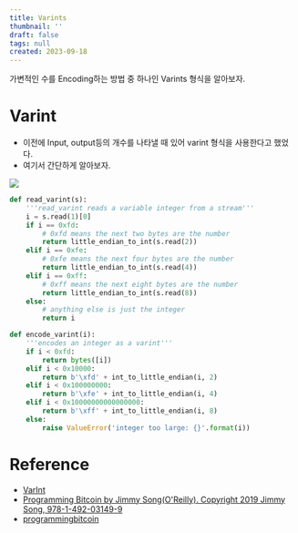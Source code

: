 ```yaml
---
title: Varints
thumbnail: ''
draft: false
tags: null
created: 2023-09-18
---
```


가변적인 수를 Encoding하는 방법 중 하나인 Varints 형식을 알아보자.

# Varint

* 이전에 Input, output등의 개수를 나타낼 때 있어 varint 형식을 사용한다고 했었다.
* 여기서 간단하게 알아보자.

![](BitcoinProgramming_15_Varints_0.png)

````python
def read_varint(s):
    '''read_varint reads a variable integer from a stream'''
    i = s.read(1)[0]
    if i == 0xfd:
        # 0xfd means the next two bytes are the number
        return little_endian_to_int(s.read(2))
    elif i == 0xfe:
        # 0xfe means the next four bytes are the number
        return little_endian_to_int(s.read(4))
    elif i == 0xff:
        # 0xff means the next eight bytes are the number
        return little_endian_to_int(s.read(8))
    else:
        # anything else is just the integer
        return i

def encode_varint(i):
    '''encodes an integer as a varint'''
    if i < 0xfd:
        return bytes([i])
    elif i < 0x10000:
        return b'\xfd' + int_to_little_endian(i, 2)
    elif i < 0x100000000:
        return b'\xfe' + int_to_little_endian(i, 4)
    elif i < 0x10000000000000000:
        return b'\xff' + int_to_little_endian(i, 8)
    else:
        raise ValueError('integer too large: {}'.format(i))
````

# Reference

* [VarInt](https://wiki.bitcoinsv.io/index.php/VarInt)
* [Programming Bitcoin by Jimmy Song(O'Reilly). Copyright 2019 Jimmy Song, 978-1-492-03149-9](https://product.kyobobook.co.kr/detail/S000001810191?LINK=NVB&NaPm=ct%3Dlco3jtn4%7Cci%3Dbf430ef307d43aa5d2aed075a40675b99aea5dd1%7Ctr%3Dboksl1%7Csn%3D5342564%7Chk%3D30b6603d08172940787f2adaf8fa881b7ca80517)
* [programmingbitcoin](https://github.com/jimmysong/programmingbitcoin)
